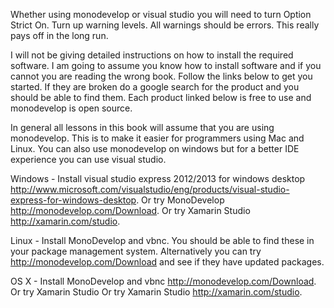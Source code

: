 Whether using monodevelop or visual studio you will need to turn Option Strict On.  Turn up warning levels.  All warnings should be errors.  This really pays off in the long run.  

I will not be giving detailed instructions on how to install the required software.  I am going to assume you know how to install software and if you cannot you are reading the wrong book.  Follow the links below to get you started.  If they are broken do a google search for the product and you should be able to find them.  Each product linked below is free to use and monodevelop is open source.

In general all lessons in this book will assume that you are using monodevelop.  This is to make it easier for programmers using Mac and Linux.  You can also use monodevelop on windows but for a better IDE experience you can use visual studio.

Windows - Install visual studio express 2012/2013 for windows desktop 
http://www.microsoft.com/visualstudio/eng/products/visual-studio-express-for-windows-desktop.
Or try MonoDevelop http://monodevelop.com/Download.  Or try Xamarin Studio http://xamarin.com/studio.

Linux - Install MonoDevelop and vbnc.
You should be able to find these in your package management system.  Alternatively you can try http://monodevelop.com/Download and see if they have updated packages.

OS X - Install MonoDevelop and vbnc http://monodevelop.com/Download.  Or try Xamarin Studio Or try Xamarin Studio http://xamarin.com/studio.